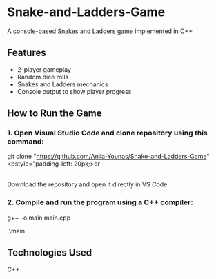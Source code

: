 # Snake-and-Ladders-Game
A console-based Snakes and Ladders game implemented in C++


## Features
- 2-player gameplay
- Random dice rolls
- Snakes and Ladders mechanics
- Console output to show player progress

## How to Run the Game
### 1. Open Visual Studio Code and clone repository using this command:
git clone "https://github.com/Anila-Younas/Snake-and-Ladders-Game"
<pstyle="padding-left: 20px;>or</p>                   
Download the repository and open it directly in VS Code.
   
### 2. Compile and run the program using a C++ compiler:
g++ -o main main.cpp

.\main

## Technologies Used
C++
